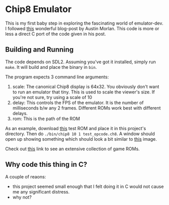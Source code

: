 # Chip8 Emulator

This is my first baby step in exploring the fascinating world of emulator-dev. I followed [this](https://austinmorlan.com/posts/chip8_emulator/) wonderful blog-post by Austin Morlan. This code is more or less a direct C port of the code given in his post.

## Building and Running

The code depends on SDL2. Assuming you've got it installed, simply run `make`. It will build and place the binary in `bin`.

The program expects 3 command line arguments:
1. scale: The canonical Chip8 display is 64x32. You obviously don't want to run an emulator that tiny. This is used to scale the viewer's size. If you're not sure, try using a scale of 10
2. delay: This controls the FPS of the emulator. It is the number of milliseconds b/w any 2 frames. Different ROMs work best with different delays.
3. rom: This is the path of the ROM

As an example, download [this](https://github.com/corax89/chip8-test-rom/blob/master/test_opcode.ch8) test ROM and place it in this project's directory. Then do `./bin/chip8 10 1 test_opcode.ch8`. A window should open up showing something which should look a bit similar to [this](https://github.com/corax89/chip8-test-rom/blob/master/test_rom.png) image.

Check out [this](https://github.com/dmatlack/chip8/tree/master/roms/games) link to see an extensive collection of game ROMs.

## Why code this thing in C?

A couple of reaons:
* this project seemed small enough that I felt doing it in C would not cause me any significant distress.
* why not?
